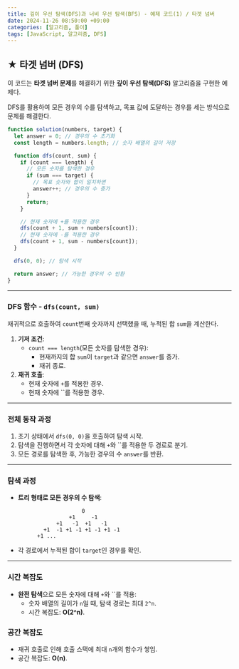 ```yaml
---
title: 깊이 우선 탐색(DFS)과 너비 우선 탐색(BFS) - 예제 코드(1) / 타겟 넘버
date: 2024-11-26 08:50:00 +09:00
categories: [알고리즘, 풀이]
tags: [JavaScript, 알고리즘, DFS]
---
```


## ★ 타겟 넘버 (DFS)

이 코드는 **타겟 넘버 문제**를 해결하기 위한 **깊이 우선 탐색(DFS)** 알고리즘을 구현한 예제다.

DFS를 활용하여 모든 경우의 수를 탐색하고, 목표 값에 도달하는 경우를 세는 방식으로 문제를 해결한다.

```jsx
function solution(numbers, target) {
  let answer = 0; // 경우의 수 초기화
  const length = numbers.length; // 숫자 배열의 길이 저장

  function dfs(count, sum) {
    if (count === length) {
      // 모든 숫자를 탐색한 경우
      if (sum === target) {
        // 목표 숫자와 합이 일치하면
        answer++; // 경우의 수 증가
      }
      return;
    }

    // 현재 숫자에 +를 적용한 경우
    dfs(count + 1, sum + numbers[count]);
    // 현재 숫자에 -를 적용한 경우
    dfs(count + 1, sum - numbers[count]);
  }

  dfs(0, 0); // 탐색 시작

  return answer; // 가능한 경우의 수 반환
}
```

---

### DFS 함수 - `dfs(count, sum)`

재귀적으로 호출하여 `count`번째 숫자까지 선택했을 때, 누적된 합 `sum`을 계산한다.

1. **기저 조건**:
   - `count === length`(모든 숫자를 탐색한 경우):
     - 현재까지의 합 `sum`이 `target`과 같으면 `answer`를 증가.
     - 재귀 종료.
2. **재귀 호출**:
   - 현재 숫자에 `+`를 적용한 경우.
   - 현재 숫자에 ``를 적용한 경우.

---

### 전체 동작 과정

1. 초기 상태에서 `dfs(0, 0)`을 호출하여 탐색 시작.
2. 탐색을 진행하면서 각 숫자에 대해 `+`와 ``를 적용한 두 경로로 분기.
3. 모든 경로를 탐색한 후, 가능한 경우의 수 `answer`를 반환.

---

### 탐색 과정

- **트리 형태로 모든 경우의 수 탐색**:

  ```
                      0
                  +1     -1
              +1   -1  +1   -1
          +1  -1 +1 -1 +1 -1 +1 -1
        +1 ...
  ```

- 각 경로에서 누적된 합이 `target`인 경우를 확인.

---

### 시간 복잡도

- **완전 탐색**으로 모든 숫자에 대해 `+`와 ``를 적용:
  - 숫자 배열의 길이가 `n`일 때, 탐색 경로는 최대 `2^n`.
  - 시간 복잡도: **O(2^n)**.

### 공간 복잡도

- 재귀 호출로 인해 호출 스택에 최대 `n`개의 함수가 쌓임.
- 공간 복잡도: **O(n)**.
